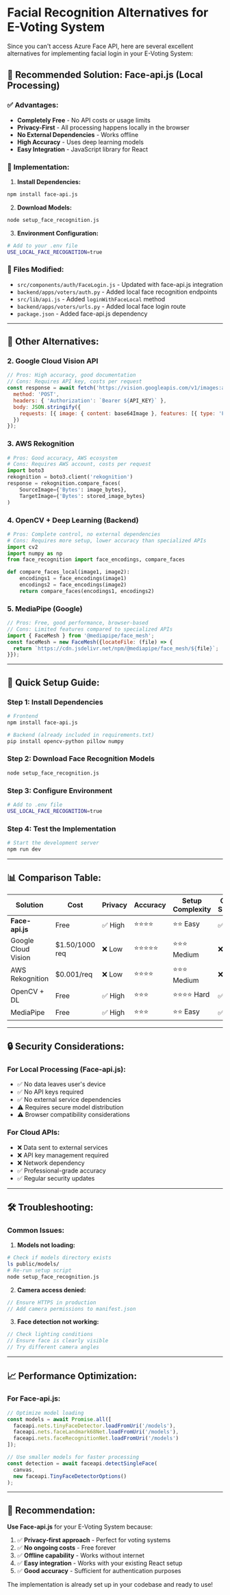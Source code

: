 # Facial Recognition Alternatives for E-Voting System

Since you can't access Azure Face API, here are several excellent alternatives for implementing facial login in your E-Voting System:

## 🎯 **Recommended Solution: Face-api.js (Local Processing)**

### ✅ **Advantages:**
- **Completely Free** - No API costs or usage limits
- **Privacy-First** - All processing happens locally in the browser
- **No External Dependencies** - Works offline
- **High Accuracy** - Uses deep learning models
- **Easy Integration** - JavaScript library for React

### 🔧 **Implementation:**

1. **Install Dependencies:**
```bash
npm install face-api.js
```

2. **Download Models:**
```bash
node setup_face_recognition.js
```

3. **Environment Configuration:**
```bash
# Add to your .env file
USE_LOCAL_FACE_RECOGNITION=true
```

### 📁 **Files Modified:**
- `src/components/auth/FaceLogin.js` - Updated with face-api.js integration
- `backend/apps/voters/auth.py` - Added local face recognition endpoints
- `src/lib/api.js` - Added `loginWithFaceLocal` method
- `backend/apps/voters/urls.py` - Added local face login route
- `package.json` - Added face-api.js dependency

---

## 🔄 **Other Alternatives:**

### 2. **Google Cloud Vision API**
```javascript
// Pros: High accuracy, good documentation
// Cons: Requires API key, costs per request
const response = await fetch('https://vision.googleapis.com/v1/images:annotate', {
  method: 'POST',
  headers: { 'Authorization': `Bearer ${API_KEY}` },
  body: JSON.stringify({
    requests: [{ image: { content: base64Image }, features: [{ type: 'FACE_DETECTION' }] }]
  })
});
```

### 3. **AWS Rekognition**
```python
# Pros: Good accuracy, AWS ecosystem
# Cons: Requires AWS account, costs per request
import boto3
rekognition = boto3.client('rekognition')
response = rekognition.compare_faces(
    SourceImage={'Bytes': image_bytes},
    TargetImage={'Bytes': stored_image_bytes}
)
```

### 4. **OpenCV + Deep Learning (Backend)**
```python
# Pros: Complete control, no external dependencies
# Cons: Requires more setup, lower accuracy than specialized APIs
import cv2
import numpy as np
from face_recognition import face_encodings, compare_faces

def compare_faces_local(image1, image2):
    encodings1 = face_encodings(image1)
    encodings2 = face_encodings(image2)
    return compare_faces(encodings1, encodings2)
```

### 5. **MediaPipe (Google)**
```javascript
// Pros: Free, good performance, browser-based
// Cons: Limited features compared to specialized APIs
import { FaceMesh } from '@mediapipe/face_mesh';
const faceMesh = new FaceMesh({locateFile: (file) => {
  return `https://cdn.jsdelivr.net/npm/@mediapipe/face_mesh/${file}`;
}});
```

---

## 🚀 **Quick Setup Guide:**

### Step 1: Install Dependencies
```bash
# Frontend
npm install face-api.js

# Backend (already included in requirements.txt)
pip install opencv-python pillow numpy
```

### Step 2: Download Face Recognition Models
```bash
node setup_face_recognition.js
```

### Step 3: Configure Environment
```bash
# Add to .env file
USE_LOCAL_FACE_RECOGNITION=true
```

### Step 4: Test the Implementation
```bash
# Start the development server
npm run dev
```

---

## 📊 **Comparison Table:**

| Solution | Cost | Privacy | Accuracy | Setup Complexity | Offline Support |
|----------|------|---------|----------|------------------|-----------------|
| **Face-api.js** | Free | ✅ High | ⭐⭐⭐⭐ | ⭐⭐ Easy | ✅ Yes |
| Google Cloud Vision | $1.50/1000 req | ❌ Low | ⭐⭐⭐⭐⭐ | ⭐⭐⭐ Medium | ❌ No |
| AWS Rekognition | $0.001/req | ❌ Low | ⭐⭐⭐⭐ | ⭐⭐⭐ Medium | ❌ No |
| OpenCV + DL | Free | ✅ High | ⭐⭐⭐ | ⭐⭐⭐⭐ Hard | ✅ Yes |
| MediaPipe | Free | ✅ High | ⭐⭐⭐ | ⭐⭐ Easy | ✅ Yes |

---

## 🔒 **Security Considerations:**

### For Local Processing (Face-api.js):
- ✅ No data leaves user's device
- ✅ No API keys required
- ✅ No external service dependencies
- ⚠️ Requires secure model distribution
- ⚠️ Browser compatibility considerations

### For Cloud APIs:
- ❌ Data sent to external services
- ❌ API key management required
- ❌ Network dependency
- ✅ Professional-grade accuracy
- ✅ Regular security updates

---

## 🛠 **Troubleshooting:**

### Common Issues:

1. **Models not loading:**
```bash
# Check if models directory exists
ls public/models/
# Re-run setup script
node setup_face_recognition.js
```

2. **Camera access denied:**
```javascript
// Ensure HTTPS in production
// Add camera permissions to manifest.json
```

3. **Face detection not working:**
```javascript
// Check lighting conditions
// Ensure face is clearly visible
// Try different camera angles
```

---

## 📈 **Performance Optimization:**

### For Face-api.js:
```javascript
// Optimize model loading
const models = await Promise.all([
  faceapi.nets.tinyFaceDetector.loadFromUri('/models'),
  faceapi.nets.faceLandmark68Net.loadFromUri('/models'),
  faceapi.nets.faceRecognitionNet.loadFromUri('/models')
]);

// Use smaller models for faster processing
const detection = await faceapi.detectSingleFace(
  canvas, 
  new faceapi.TinyFaceDetectorOptions()
);
```

---

## 🎯 **Recommendation:**

**Use Face-api.js** for your E-Voting System because:
1. ✅ **Privacy-first approach** - Perfect for voting systems
2. ✅ **No ongoing costs** - Free forever
3. ✅ **Offline capability** - Works without internet
4. ✅ **Easy integration** - Works with your existing React setup
5. ✅ **Good accuracy** - Sufficient for authentication purposes

The implementation is already set up in your codebase and ready to use! 